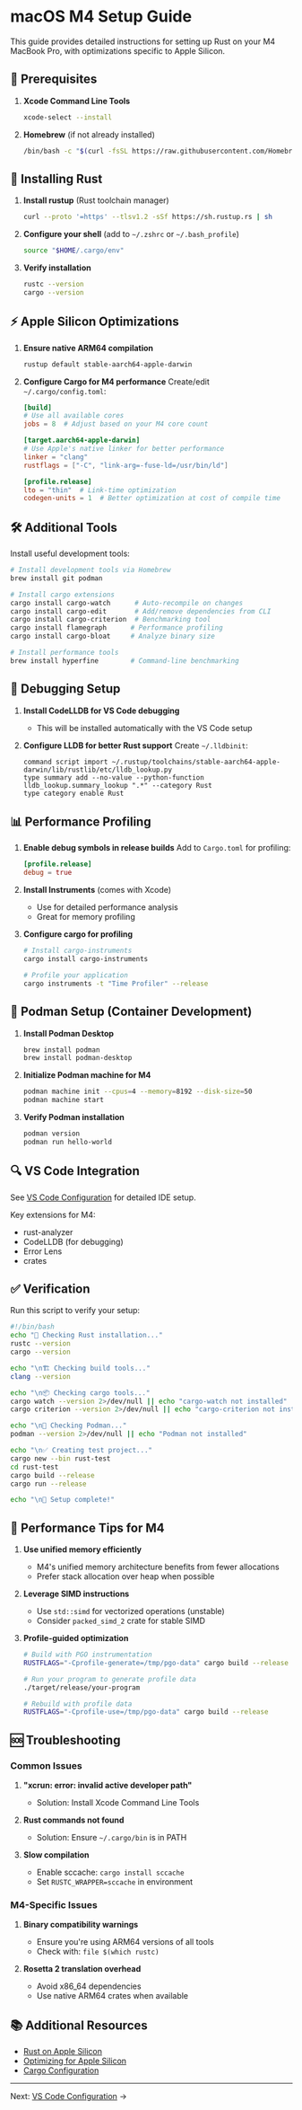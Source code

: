 # macOS M4 Setup Guide

This guide provides detailed instructions for setting up Rust on your M4 MacBook Pro, with optimizations specific to Apple Silicon.

## 🍎 Prerequisites

1. **Xcode Command Line Tools**
   ```bash
   xcode-select --install
   ```

2. **Homebrew** (if not already installed)
   ```bash
   /bin/bash -c "$(curl -fsSL https://raw.githubusercontent.com/Homebrew/install/HEAD/install.sh)"
   ```

## 🦀 Installing Rust

1. **Install rustup** (Rust toolchain manager)
   ```bash
   curl --proto '=https' --tlsv1.2 -sSf https://sh.rustup.rs | sh
   ```

2. **Configure your shell** (add to `~/.zshrc` or `~/.bash_profile`)
   ```bash
   source "$HOME/.cargo/env"
   ```

3. **Verify installation**
   ```bash
   rustc --version
   cargo --version
   ```

## ⚡ Apple Silicon Optimizations

1. **Ensure native ARM64 compilation**
   ```bash
   rustup default stable-aarch64-apple-darwin
   ```

2. **Configure Cargo for M4 performance**
   Create/edit `~/.cargo/config.toml`:
   ```toml
   [build]
   # Use all available cores
   jobs = 8  # Adjust based on your M4 core count
   
   [target.aarch64-apple-darwin]
   # Use Apple's native linker for better performance
   linker = "clang"
   rustflags = ["-C", "link-arg=-fuse-ld=/usr/bin/ld"]
   
   [profile.release]
   lto = "thin"  # Link-time optimization
   codegen-units = 1  # Better optimization at cost of compile time
   ```

## 🛠️ Additional Tools

Install useful development tools:

```bash
# Install development tools via Homebrew
brew install git podman

# Install cargo extensions
cargo install cargo-watch      # Auto-recompile on changes
cargo install cargo-edit       # Add/remove dependencies from CLI
cargo install cargo-criterion  # Benchmarking tool
cargo install flamegraph      # Performance profiling
cargo install cargo-bloat     # Analyze binary size

# Install performance tools
brew install hyperfine        # Command-line benchmarking
```

## 🐛 Debugging Setup

1. **Install CodeLLDB for VS Code debugging**
   - This will be installed automatically with the VS Code setup

2. **Configure LLDB for better Rust support**
   Create `~/.lldbinit`:
   ```
   command script import ~/.rustup/toolchains/stable-aarch64-apple-darwin/lib/rustlib/etc/lldb_lookup.py
   type summary add --no-value --python-function lldb_lookup.summary_lookup ".*" --category Rust
   type category enable Rust
   ```

## 📊 Performance Profiling

1. **Enable debug symbols in release builds**
   Add to `Cargo.toml` for profiling:
   ```toml
   [profile.release]
   debug = true
   ```

2. **Install Instruments** (comes with Xcode)
   - Use for detailed performance analysis
   - Great for memory profiling

3. **Configure cargo for profiling**
   ```bash
   # Install cargo-instruments
   cargo install cargo-instruments
   
   # Profile your application
   cargo instruments -t "Time Profiler" --release
   ```

## 🐳 Podman Setup (Container Development)

1. **Install Podman Desktop**
   ```bash
   brew install podman
   brew install podman-desktop
   ```

2. **Initialize Podman machine for M4**
   ```bash
   podman machine init --cpus=4 --memory=8192 --disk-size=50
   podman machine start
   ```

3. **Verify Podman installation**
   ```bash
   podman version
   podman run hello-world
   ```

## 🔍 VS Code Integration

See [VS Code Configuration](vscode-configuration.md) for detailed IDE setup.

Key extensions for M4:
- rust-analyzer
- CodeLLDB (for debugging)
- Error Lens
- crates

## ✅ Verification

Run this script to verify your setup:

```bash
#!/bin/bash
echo "🦀 Checking Rust installation..."
rustc --version
cargo --version

echo "\n🏗️ Checking build tools..."
clang --version

echo "\n📦 Checking cargo tools..."
cargo watch --version 2>/dev/null || echo "cargo-watch not installed"
cargo criterion --version 2>/dev/null || echo "cargo-criterion not installed"

echo "\n🐳 Checking Podman..."
podman --version 2>/dev/null || echo "Podman not installed"

echo "\n✅ Creating test project..."
cargo new --bin rust-test
cd rust-test
cargo build --release
cargo run --release

echo "\n🎉 Setup complete!"
```

## 🚀 Performance Tips for M4

1. **Use unified memory efficiently**
   - M4's unified memory architecture benefits from fewer allocations
   - Prefer stack allocation over heap when possible

2. **Leverage SIMD instructions**
   - Use `std::simd` for vectorized operations (unstable)
   - Consider `packed_simd_2` crate for stable SIMD

3. **Profile-guided optimization**
   ```bash
   # Build with PGO instrumentation
   RUSTFLAGS="-Cprofile-generate=/tmp/pgo-data" cargo build --release
   
   # Run your program to generate profile data
   ./target/release/your-program
   
   # Rebuild with profile data
   RUSTFLAGS="-Cprofile-use=/tmp/pgo-data" cargo build --release
   ```

## 🆘 Troubleshooting

### Common Issues

1. **"xcrun: error: invalid active developer path"**
   - Solution: Install Xcode Command Line Tools
   
2. **Rust commands not found**
   - Solution: Ensure `~/.cargo/bin` is in PATH
   
3. **Slow compilation**
   - Enable sccache: `cargo install sccache`
   - Set `RUSTC_WRAPPER=sccache` in environment

### M4-Specific Issues

1. **Binary compatibility warnings**
   - Ensure you're using ARM64 versions of all tools
   - Check with: `file $(which rustc)`

2. **Rosetta 2 translation overhead**
   - Avoid x86_64 dependencies
   - Use native ARM64 crates when available

## 📚 Additional Resources

- [Rust on Apple Silicon](https://github.com/rust-lang/rust/issues/73908)
- [Optimizing for Apple Silicon](https://developer.apple.com/documentation/apple-silicon/optimizing-your-code-for-apple-silicon)
- [Cargo Configuration](https://doc.rust-lang.org/cargo/reference/config.html)

---

Next: [VS Code Configuration](vscode-configuration.md) →
